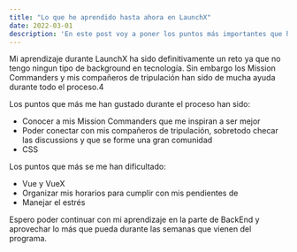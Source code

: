 ```yaml
---
title: "Lo que he aprendido hasta ahora en LaunchX"
date: 2022-03-01
description: 'En este post voy a poner los puntos más importantes que he aprendido durante mi aprendizaje en LaunchX'
---
```


Mi aprendizaje durante LaunchX ha sido definitivamente un reto ya que no tengo ningun tipo de background en tecnología.
Sin embargo los Mission Commanders y mis compañeros de tripulación han sido de mucha ayuda durante todo el proceso.4

Los puntos que más me han gustado durante el proceso han sido: 
- Conocer a mis Mission Commanders que me inspiran a ser mejor
- Poder conectar con mis compañeros de tripulación, sobretodo checar las discussions y que se forme una gran comunidad
- CSS

Los puntos que más se me han dificultado:
- Vue y VueX
- Organizar mis horarios para cumplir con mis pendientes de 
- Manejar el estrés

Espero poder continuar con mi aprendizaje en la parte de BackEnd y aprovechar lo más que pueda durante las semanas que vienen del programa.
